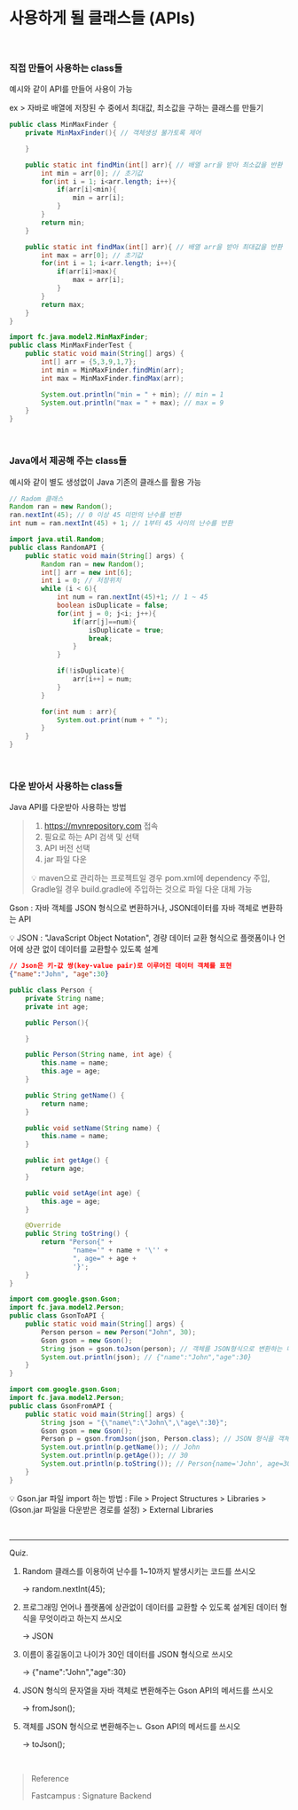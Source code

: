 # 사용하게 될 클래스들 (APIs)

<br/>

### 직접 만들어 사용하는 class들

예시와 같이 API를 만들어 사용이 가능

ex > 자바로 배열에 저장된 수 중에서 최대값, 최소값을 구하는 클래스를 만들기

```java
public class MinMaxFinder {
    private MinMaxFinder(){ // 객체생성 불가토록 제어

    }

    public static int findMin(int[] arr){ // 배열 arr을 받아 최소값을 반환
        int min = arr[0]; // 초기값
        for(int i = 1; i<arr.length; i++){
            if(arr[i]<min){
                min = arr[i];
            }
        }
        return min;
    }

    public static int findMax(int[] arr){ // 배열 arr을 받아 최대값을 반환
        int max = arr[0]; // 초기값
        for(int i = 1; i<arr.length; i++){
            if(arr[i]>max){
                max = arr[i];
            }
        }
        return max;
    }
}
```

```java
import fc.java.model2.MinMaxFinder;
public class MinMaxFinderTest {
    public static void main(String[] args) {
        int[] arr = {5,3,9,1,7};
        int min = MinMaxFinder.findMin(arr);
        int max = MinMaxFinder.findMax(arr);

        System.out.println("min = " + min); // min = 1
        System.out.println("max = " + max); // max = 9
    }
}
```

<br/>

### Java에서 제공해 주는 class들

예시와 같이 별도 생성없이 Java 기존의 클래스를 활용 가능

```java
// Radom 클래스
Random ran = new Random();
ran.nextInt(45); // 0 이상 45 미만의 난수를 반환
int num = ran.nextInt(45) + 1; // 1부터 45 사이의 난수를 반환
```

```java
import java.util.Random;
public class RandomAPI {
    public static void main(String[] args) {
        Random ran = new Random();
        int[] arr = new int[6];
        int i = 0; // 저장위치
        while (i < 6){
            int num = ran.nextInt(45)+1; // 1 ~ 45
            boolean isDuplicate = false;
            for(int j = 0; j<i; j++){
                if(arr[j]==num){
                    isDuplicate = true;
                    break;
                }
            }

            if(!isDuplicate){
                arr[i++] = num;
            }
        }

        for(int num : arr){
            System.out.print(num + " ");
        }
    }
}
```

<br/>

### 다운 받아서 사용하는 class들

Java API를 다운받아 사용하는 방법

> 1. https://mvnrepository.com 접속
> 2. 필요로 하는 API 검색 및 선택
> 3. API 버전 선택
> 4. jar 파일 다운
>
> :bulb: maven으로 관리하는 프로젝트일 경우 pom.xml에 dependency 주입, Gradle일 경우 build.gradle에 주입하는 것으로 파일 다운 대체 가능

Gson : 자바 객체를 JSON 형식으로 변환하거나, JSON데이터를 자바 객체로 변환하는 API

:bulb: JSON : "JavaScript Object Notation", 경량 데이터 교환 형식으로 플랫폼이나 언어에 상관 없이 데이터를 교환할수 있도록 설계

```json
// Json은 키-값 쌍(key-value pair)로 이루어진 데이터 객체를 표현
{"name":"John", "age":30}
```

```java
public class Person {
    private String name;
    private int age;

    public Person(){

    }

    public Person(String name, int age) {
        this.name = name;
        this.age = age;
    }

    public String getName() {
        return name;
    }

    public void setName(String name) {
        this.name = name;
    }

    public int getAge() {
        return age;
    }

    public void setAge(int age) {
        this.age = age;
    }

    @Override
    public String toString() {
        return "Person{" +
                "name='" + name + '\'' +
                ", age=" + age +
                '}';
    }
}
```

```java
import com.google.gson.Gson;
import fc.java.model2.Person;
public class GsonToAPI {
    public static void main(String[] args) {
        Person person = new Person("John", 30);
        Gson gson = new Gson();
        String json = gson.toJson(person); // 객체를 JSON형식으로 변환하는 메서드
        System.out.println(json); // {"name":"John","age":30}
    }
}
```

```java
import com.google.gson.Gson;
import fc.java.model2.Person;
public class GsonFromAPI {
    public static void main(String[] args) {
        String json = "{\"name\":\"John\",\"age\":30}";
        Gson gson = new Gson();
        Person p = gson.fromJson(json, Person.class); // JSON 형식을 객체로 변환하는 메서드
        System.out.println(p.getName()); // John
        System.out.println(p.getAge()); // 30
        System.out.println(p.toString()); // Person{name='John', age=30}
    }
}
```

:bulb: Gson.jar 파일 import 하는 방법 : File > Project Structures > Libraries > (Gson.jar 파일을 다운받은 경로를 설정) > External Libraries

<br/>

---

Quiz.

1. Random 클래스를 이용하여 난수를 1~10까지 발생시키는 코드를 쓰시오

   → random.nextInt(45);

2. 프로그래밍 언어나 플랫폼에 상관없이 데이터를 교환할 수 있도록 설계된 데이터 형식을 무엇이라고 하는지 쓰시오

   → JSON

3. 이름이 홍길동이고 나이가 30인 데이터를 JSON 형식으로 쓰시오

   → {"name":"John","age":30}

4. JSON 형식의 문자열을 자바 객체로 변환해주는 Gson API의 메서드를 쓰시오

   → fromJson();

5. 객체를 JSON 형식으로 변환해주는ㄴ Gson API의 메서드를 쓰시오

   → toJson();

<br/>

> Reference
>
> Fastcampus : Signature Backend